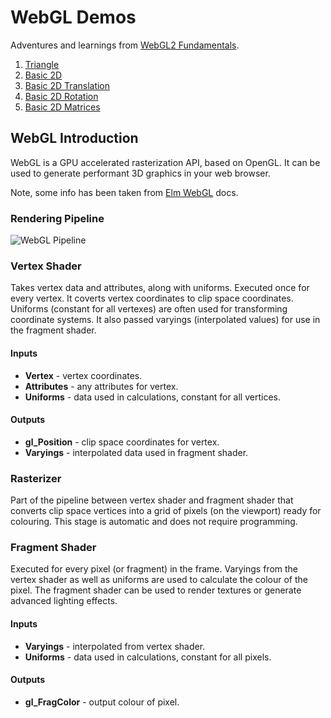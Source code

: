 # WebGL Demos

Adventures and learnings from [WebGL2 Fundamentals](https://webgl2fundamentals.org/).

1.  [Triangle](https://dtcristo.github.io/webgl-demos/triangle/)
2.  [Basic 2D](https://dtcristo.github.io/webgl-demos/basic-2d/)
3.  [Basic 2D Translation](https://dtcristo.github.io/webgl-demos/basic-2d-translation/)
4.  [Basic 2D Rotation](https://dtcristo.github.io/webgl-demos/basic-2d-rotation/)
5.  [Basic 2D Matrices](https://dtcristo.github.io/webgl-demos/basic-2d-matrices/)

## WebGL Introduction

WebGL is a GPU accelerated rasterization API, based on OpenGL. It can be used to generate performant 3D graphics in your web browser.

Note, some info has been taken from [Elm WebGL](https://github.com/elm-community/webgl) docs.

### Rendering Pipeline

![WebGL Pipeline](https://raw.githubusercontent.com/elm-community/webgl/master/pipeline.png)

### Vertex Shader
Takes vertex data and attributes, along with uniforms. Executed once for every vertex. It coverts vertex coordinates to clip space coordinates. Uniforms (constant for all vertexes) are often used for transforming coordinate systems. It also passed varyings (interpolated values) for use in the fragment shader.

#### Inputs
* **Vertex** - vertex coordinates.
* **Attributes** - any attributes for vertex.
* **Uniforms** - data used in calculations, constant for all vertices.

#### Outputs
* **gl_Position** - clip space coordinates for vertex.
* **Varyings** - interpolated data used in fragment shader.

### Rasterizer
Part of the pipeline between vertex shader and fragment shader that converts clip space vertices into a grid of pixels (on the viewport) ready for colouring. This stage is automatic and does not require programming.

### Fragment Shader
Executed for every pixel (or fragment) in the frame. Varyings from the vertex shader as well as uniforms are used to calculate the colour of the pixel. The fragment shader can be used to render textures or generate advanced lighting effects.

#### Inputs
* **Varyings** - interpolated from vertex shader.
* **Uniforms** - data used in calculations, constant for all pixels.

#### Outputs
* **gl_FragColor** - output colour of pixel.
